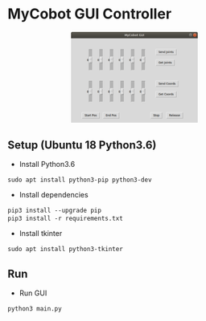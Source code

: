 # MyCobot GUI Controller

<p align="center">
  <img src="assets/gui.png" width="50%" title="MyCobot GUI Controller">
</p>

## Setup (Ubuntu 18 Python3.6)
- Install Python3.6
```
sudo apt install python3-pip python3-dev
```
- Install dependencies
```
pip3 install --upgrade pip
pip3 install -r requirements.txt
```
- Install tkinter
```
sudo apt install python3-tkinter
```

## Run
- Run GUI
```
python3 main.py
```
